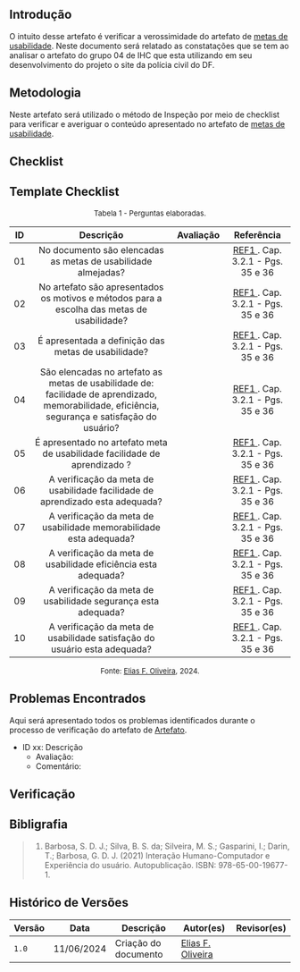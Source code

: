 ## Introdução

O intuito desse artefato é verificar a verossimidade do artefato de [metas de usabilidade](https://interacao-humano-computador.github.io/2024.1-PCDF/analise_requisitos2/metas_usabilidade/). Neste documento será relatado as constatações que se tem ao analisar o artefato do grupo 04 de IHC que esta utilizando em seu desenvolvimento do projeto o site da polícia civil do DF.

## Metodologia

Neste artefato será utilizado o método de Inspeção por meio de checklist para verificar e averiguar o conteúdo apresentado no artefato de [metas de usabilidade](https://interacao-humano-computador.github.io/2024.1-PCDF/analise_requisitos2/metas_usabilidade/).

## Checklist

## Template Checklist

<font size="2"><p style="text-align: center">Tabela 1 - Perguntas elaboradas.</p></font>


|ID| Descrição | Avaliação | Referência|
|:--:|:--:|:--:|:--:|
|01| No documento são elencadas as metas de usabilidade almejadas? ||<a href="#ref1"> REF1 </a>. Cap. 3.2.1 - Pgs. 35 e 36 | 
|02| No artefato são apresentados os motivos e métodos para a escolha das metas de usabilidade? ||<a href="#ref1"> REF1 </a>. Cap. 3.2.1 - Pgs. 35 e 36| 
|03| É apresentada a definição das metas de usabilidade? ||<a href="#ref1"> REF1 </a>. Cap. 3.2.1 - Pgs. 35 e 36| 
|04| São elencadas no artefato as metas de usabilidade de: facilidade de aprendizado, memorabilidade, eficiência, segurança e satisfação do usuário? ||<a href="#ref1"> REF1 </a>. Cap. 3.2.1 - Pgs. 35 e 36| 
|05| É apresentado no artefato  meta de usabilidade facilidade de aprendizado ? ||<a href="#ref1"> REF1 </a>. Cap. 3.2.1 - Pgs. 35 e 36|
|06| A verificação da meta de usabilidade facilidade de aprendizado esta adequada? ||<a href="#ref1"> REF1 </a>. Cap. 3.2.1 - Pgs. 35 e 36| 
|07| A verificação da meta de usabilidade memorabilidade esta adequada? ||<a href="#ref1"> REF1 </a>. Cap. 3.2.1 - Pgs. 35 e 36| 
|08| A verificação da meta de usabilidade eficiência esta adequada? ||<a href="#ref1"> REF1 </a>. Cap. 3.2.1 - Pgs. 35 e 36| 
|09| A verificação da meta de usabilidade segurança esta adequada? ||<a href="#ref1"> REF1 </a>. Cap. 3.2.1 - Pgs. 35 e 36| 
|10| A verificação da meta de usabilidade satisfação do usuário esta adequada? ||<a href="#ref1"> REF1 </a>. Cap. 3.2.1 - Pgs. 35 e 36| 


<font size="2"><p style="text-align: center">Fonte: [Elias F. Oliveira][EliasGH], 2024.</p></font>


## Problemas Encontrados

Aqui será apresentado todos os problemas identificados durante o processo de verificação do artefato de [Artefato](https://requisitos-de-software.github.io/2024.1-PCDF/artefato).

- ID xx: Descrição
    - Avaliação:
    - Comentário:

## Verificação

## Bibligrafia

> 1. Barbosa, S. D. J.; Silva, B. S. da; Silveira, M. S.; Gasparini, I.; Darin, T.; Barbosa, G. D. J. (2021) Interação Humano-Computador e Experiência do usuário. Autopublicação. ISBN: 978-65-00-19677-1.

## Histórico de Versões

| Versão | Data | Descrição | Autor(es) | Revisor(es) |
| --- | --- | --- | --- | --- |
| `1.0` | 11/06/2024 | Criação do documento | [Elias F. Oliveira](EliasGH) |

[GabrielfGH]: https://github.com/MMcLovin
[GabrielbGH]: https://github.com/https://github.com/Bertolazi
[ClaudioGH]: https://github.com/claudiohsc
[EliasGH]: https://www.github.com/EliasOliver21
[PabloGH]: https://github.com/pabloheika
[RicardoGH]: https://www.github.com/avmricardo